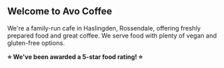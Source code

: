 ## Welcome to Avo Coffee

We're a family-run cafe in Haslingden, Rossendale, offering freshly prepared food and great coffee. We serve food with plenty of vegan and gluten-free options.

**⭐️ We've been awarded a 5-star food rating! ⭐️**
